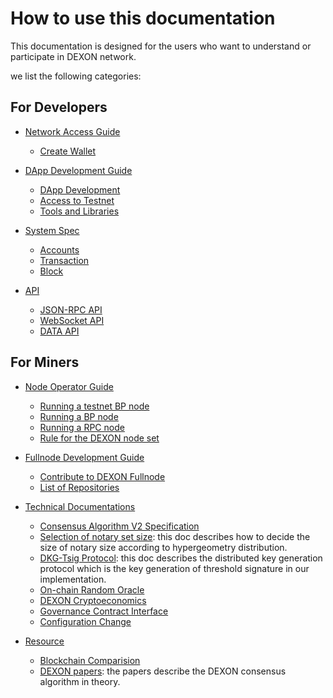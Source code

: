 # How to use this documentation

This documentation is designed for the users who want to understand or participate in DEXON network. 

we list the following categories:

## For Developers

- [Network Access Guide](Network-Access-Guide.md)
    - [Create Wallet](Create-Wallet.md)

- [DApp Development Guide](DApp-Dev-Guide.md)
    - [DApp Development](Dapp-Development.md)
    - [Access to Testnet](Access-to-Testnet.md)
    - [Tools and Libraries](Tools-and-Libraries.md)

- [System Spec](System-Spec.md)
    - [Accounts](accounts.md)
    - [Transaction](transaction.md)
    - [Block](block.md)

- [API](API.md)
    - [JSON-RPC API](rpc-api.md)
    - [WebSocket API](websocket-api.md)
    - [DATA API](data-api.md)


## For Miners

- [Node Operator Guide](Node-OP-Guide.md)
    - [Running a testnet BP node](Running--a-BP-node-for-Testnet.md)
    - [Running a BP node](DEXON-BP-Node-Operation-Guide.md)
    - [Running a RPC node](DEXON-RPC-Node-Operation-Guide.md)
    - [Rule for the DEXON node set](Rule-for-the-DEXON-node-set.md)

- [Fullnode Development Guide](Fullnode-Dev-Guide.md)
    - [Contribute to DEXON Fullnode](Fullnode-Development.md)
    - [List of Repositories](List-of-Repositories.md)

- [Technical Documentations](Tech-Docs.md)
    - [Consensus Algorithm V2 Specification](Consensus-Algo-v2-Spec.md)
    - [Selection of notary set size](Selection-of-the-notary-set-size.md): this doc describes how to decide the size of notary size according to hypergeometry distribution.
    - [DKG-Tsig Protocol](DKG-TSIG-Protocol.md): this doc describes the distributed key generation protocol which is the key generation of threshold signature in our implementation. 
    - [On-chain Random Oracle](On-Chain-Random-Oracle.md)
    - [DEXON Cryptoeconomics](DEXON-Cryptoeconomics.md)
    - [Governance Contract Interface](Governance-Contract-Interface.md)
    - [Configuration Change](Configuration-Change.md)

- [Resource](Resource.md)
    - [Blockchain Comparision](Blockchain-Comparison.md)
    - [DEXON papers](DEXON-PAPERS.md): the papers describe the DEXON consensus algorithm in theory.
